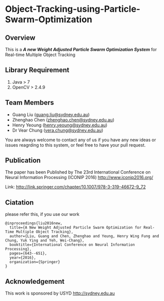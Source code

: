 # Object-Tracking-using-Particle-Swarm-Optimization

## Overview
This is a ***A new Weight Adjusted Particle Swarm Optimization System*** for Real-time Multiple Object Tracking

## Library Requirement
1. Java > 7
2. OpenCV > 2.4.9

## Team Members
* Guang Liu (guang.liu@sydney.edu.au)
* Zhenghao Chen (zhenghao.chen@sydney.edu.au)
* Henry Yeoung (henry.yeoung@sydney.edu.au) 
* Dr Vear Chung (vera.chung@sydney.edu.au)

You are always welcome to contact any of us if you have any new ideas or issues reagrding to this system, or feel free to have your pull request.

## Publication
The paper has been Published by The 23rd International Conference on Neural Information Processing (ICONIP 2016) 
http://www.iconip2016.org/

Link:
http://link.springer.com/chapter/10.1007/978-3-319-46672-9_72

## Ciatation 
please refer this, if you use our work

```
@inproceedings{liu2016new,
  title={A New Weight Adjusted Particle Swarm Optimization for Real-Time Multiple Object Tracking},
  author={Liu, Guang and Chen, Zhenghao and Yeung, Henry Wing Fung and Chung, Yuk Ying and Yeh, Wei-Chang},
  booktitle={International Conference on Neural Information Processing},
  pages={643--651}, 
  year={2016}, 
  organization={Springer} 
}
```

## Acknowledgement
This work is sponsored by USYD http://sydney.edu.au
